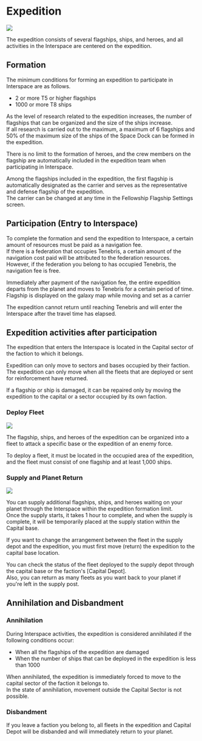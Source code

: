 # Expedition	
![](https://astrokings.s3.ap-northeast-2.amazonaws.com/html/img/help/1702_01.jpg)

The expedition consists of several flagships, ships, and heroes, and all activities in the Interspace are centered on the expedition.	
	
	
## Formation	
	
The minimum conditions for forming an expedition to participate in Interspace are as follows.	
	
- 2 or more T5 or higher flagships	
- 1000 or more T8 ships

As the level of research related to the expedition increases, the number of flagships that can be organized and the size of the ships increase.<br>
If all research is carried out to the maximum, a maximum of 6 flagships and 50% of the maximum size of the ships of the Space Dock can be formed in the expedition.	
	
There is no limit to the formation of heroes, and the crew members on the flagship are automatically included in the expedition team when participating in Interspace.	
	
Among the flagships included in the expedition, the first flagship is automatically designated as the carrier and serves as the representative and defense flagship of the expedition.<br>
The carrier can be changed at any time in the Fellowship Flagship Settings screen.	
	
	
## Participation (Entry to Interspace)	
	
To complete the formation and send the expedition to Interspace, a certain amount of resources must be paid as a navigation fee.<br>
If there is a federation that occupies Tenebris, a certain amount of the navigation cost paid will be attributed to the federation resources.<br>
However, if the federation you belong to has occupied Tenebris, the navigation fee is free.	
	
Immediately after payment of the navigation fee, the entire expedition departs from the planet and moves to Tenebris for a certain period of time.<br>
Flagship is displayed on the galaxy map while moving and set as a carrier	
	
The expedition cannot return until reaching Tenebris and will enter the Interspace after the travel time has elapsed.	
	
	
## Expedition activities after participation	
	
The expedition that enters the Interspace is located in the Capital sector of the faction to which it belongs.	
	
Expedition can only move to sectors and bases occupied by their faction.<br>
The expedition can only move when all the fleets that are deployed or sent for reinforcement have returned.	
	
If a flagship or ship is damaged, it can be repaired only by moving the expedition to the capital or a sector occupied by its own faction.	
	
	
### Deploy Fleet
![](https://astrokings.s3.ap-northeast-2.amazonaws.com/html/img/help/1702_02.jpg)<br>
	
The flagship, ships, and heroes of the expedition can be organized into a fleet to attack a specific base or the expedition of an enemy force.

To deploy a fleet, it must be located in the occupied area of the expedition, and the fleet must consist of one flagship and at least 1,000  ships.	
	
	
### Supply and Planet Return
![](https://astrokings.s3.ap-northeast-2.amazonaws.com/html/img/help/1702_03.jpg)<br>
	
You can supply additional flagships, ships, and heroes waiting on your planet through the Interspace within the expedition formation limit.<br>
Once the supply starts, it takes 1 hour to complete, and when the supply is complete, it will be temporarily placed at the supply station within the Capital base. 	
	
If you want to change the arrangement between the fleet in the supply depot and the expedition, you must first move (return) the expedition to the capital base location.	
	
You can check the status of the fleet deployed to the supply depot through the capital base or the faction's [Capital Depot].<br>
Also, you can return as many fleets as you want back to your planet if you're left in the supply post.	
	
	
## Annihilation and Disbandment	
	
### Annihilation	
	
During Interspace activities, the expedition is considered annihilated if the following conditions occur:	

- When all the flagships of the expedition are damaged	
- When the number of ships that can be deployed in the expedition is less than 1000

When annihilated, the expedition is immediately forced to move to the capital sector of the faction it belongs to.<br>
In the state of annihilation, movement outside the Capital Sector is not possible.
	
### Disbandment	
	
If you leave a faction you belong to, all fleets in the expedition and Capital Depot will be disbanded and will immediately return to your planet.	
